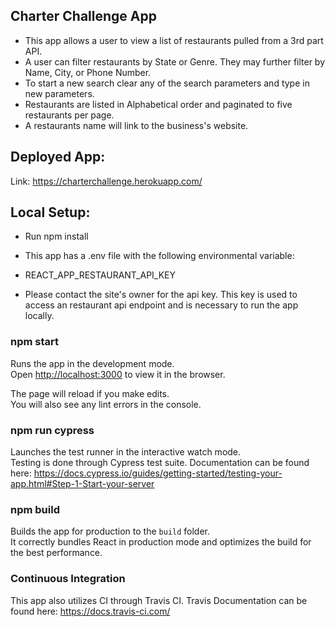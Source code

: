 ## Charter Challenge App
* This app allows a user to view a list of restaurants pulled from a 3rd part API. 
* A user can filter restaurants by State or Genre. They may further filter by Name, City, or Phone Number.
* To start a new search clear any of the search parameters and type in new parameters. 
* Restaurants are listed in Alphabetical order and paginated to five restaurants per page. 
* A restaurants name will link to the business's website.

## Deployed App: 
Link: https://charterchallenge.herokuapp.com/

## Local Setup:
* Run npm install

* This app has a .env file with the following environmental variable: <br />
- REACT_APP_RESTAURANT_API_KEY 

* Please contact the site's owner for the api key. This key is used to access
an restaurant api endpoint and is necessary to run the app locally. 

### npm start

Runs the app in the development mode.<br />
Open [http://localhost:3000](http://localhost:3000) to view it in the browser.

The page will reload if you make edits.<br />
You will also see any lint errors in the console.

### npm run cypress

Launches the test runner in the interactive watch mode.<br />
Testing is done through Cypress test suite. Documentation can be found here: https://docs.cypress.io/guides/getting-started/testing-your-app.html#Step-1-Start-your-server

### npm build

Builds the app for production to the `build` folder.<br />
It correctly bundles React in production mode and optimizes the build for the best performance.

### Continuous Integration

This app also utilizes CI through Travis CI. Travis Documentation can be found here: https://docs.travis-ci.com/


